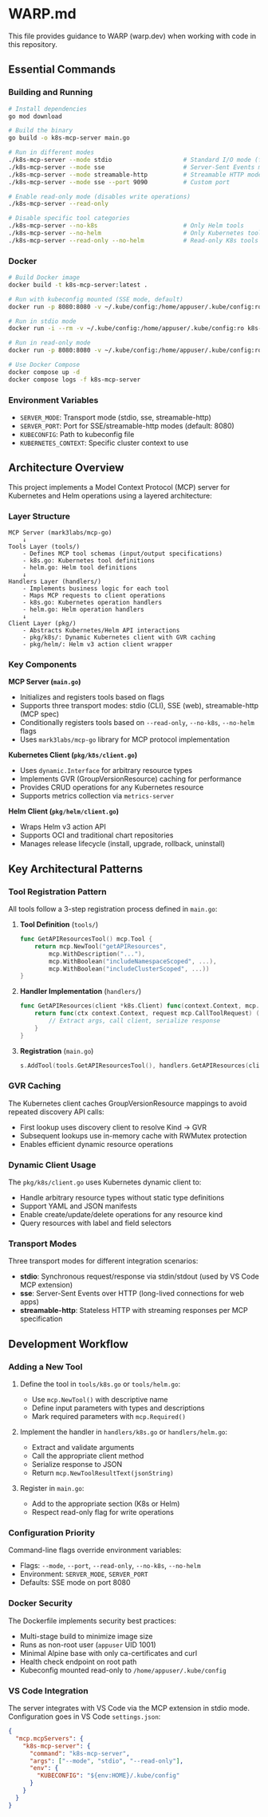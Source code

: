 # WARP.md

This file provides guidance to WARP (warp.dev) when working with code in this repository.

## Essential Commands

### Building and Running

```bash
# Install dependencies
go mod download

# Build the binary
go build -o k8s-mcp-server main.go

# Run in different modes
./k8s-mcp-server --mode stdio                    # Standard I/O mode (for CLI integrations)
./k8s-mcp-server --mode sse                      # Server-Sent Events mode (default, port 8080)
./k8s-mcp-server --mode streamable-http          # Streamable HTTP mode (MCP spec compliant)
./k8s-mcp-server --mode sse --port 9090          # Custom port

# Enable read-only mode (disables write operations)
./k8s-mcp-server --read-only

# Disable specific tool categories
./k8s-mcp-server --no-k8s                        # Only Helm tools
./k8s-mcp-server --no-helm                       # Only Kubernetes tools
./k8s-mcp-server --read-only --no-helm           # Read-only K8s tools only
```

### Docker

```bash
# Build Docker image
docker build -t k8s-mcp-server:latest .

# Run with kubeconfig mounted (SSE mode, default)
docker run -p 8080:8080 -v ~/.kube/config:/home/appuser/.kube/config:ro k8s-mcp-server:latest

# Run in stdio mode
docker run -i --rm -v ~/.kube/config:/home/appuser/.kube/config:ro k8s-mcp-server:latest --mode stdio

# Run in read-only mode
docker run -p 8080:8080 -v ~/.kube/config:/home/appuser/.kube/config:ro k8s-mcp-server:latest --read-only

# Use Docker Compose
docker compose up -d
docker compose logs -f k8s-mcp-server
```

### Environment Variables

- `SERVER_MODE`: Transport mode (stdio, sse, streamable-http)
- `SERVER_PORT`: Port for SSE/streamable-http modes (default: 8080)
- `KUBECONFIG`: Path to kubeconfig file
- `KUBERNETES_CONTEXT`: Specific cluster context to use

## Architecture Overview

This project implements a Model Context Protocol (MCP) server for Kubernetes and Helm operations using a layered architecture:

### Layer Structure

```
MCP Server (mark3labs/mcp-go)
    ↓
Tools Layer (tools/)
    - Defines MCP tool schemas (input/output specifications)
    - k8s.go: Kubernetes tool definitions
    - helm.go: Helm tool definitions
    ↓
Handlers Layer (handlers/)
    - Implements business logic for each tool
    - Maps MCP requests to client operations
    - k8s.go: Kubernetes operation handlers
    - helm.go: Helm operation handlers
    ↓
Client Layer (pkg/)
    - Abstracts Kubernetes/Helm API interactions
    - pkg/k8s/: Dynamic Kubernetes client with GVR caching
    - pkg/helm/: Helm v3 action client wrapper
```

### Key Components

**MCP Server (`main.go`)**
- Initializes and registers tools based on flags
- Supports three transport modes: stdio (CLI), SSE (web), streamable-http (MCP spec)
- Conditionally registers tools based on `--read-only`, `--no-k8s`, `--no-helm` flags
- Uses `mark3labs/mcp-go` library for MCP protocol implementation

**Kubernetes Client (`pkg/k8s/client.go`)**
- Uses `dynamic.Interface` for arbitrary resource types
- Implements GVR (GroupVersionResource) caching for performance
- Provides CRUD operations for any Kubernetes resource
- Supports metrics collection via `metrics-server`

**Helm Client (`pkg/helm/client.go`)**
- Wraps Helm v3 action API
- Supports OCI and traditional chart repositories
- Manages release lifecycle (install, upgrade, rollback, uninstall)

## Key Architectural Patterns

### Tool Registration Pattern

All tools follow a 3-step registration process defined in `main.go`:

1. **Tool Definition** (`tools/`)
   ```go
   func GetAPIResourcesTool() mcp.Tool {
       return mcp.NewTool("getAPIResources",
           mcp.WithDescription("..."),
           mcp.WithBoolean("includeNamespaceScoped", ...),
           mcp.WithBoolean("includeClusterScoped", ...))
   }
   ```

2. **Handler Implementation** (`handlers/`)
   ```go
   func GetAPIResources(client *k8s.Client) func(context.Context, mcp.CallToolRequest) (*mcp.CallToolResult, error) {
       return func(ctx context.Context, request mcp.CallToolRequest) (*mcp.CallToolResult, error) {
           // Extract args, call client, serialize response
       }
   }
   ```

3. **Registration** (`main.go`)
   ```go
   s.AddTool(tools.GetAPIResourcesTool(), handlers.GetAPIResources(client))
   ```

### GVR Caching

The Kubernetes client caches GroupVersionResource mappings to avoid repeated discovery API calls:
- First lookup uses discovery client to resolve Kind → GVR
- Subsequent lookups use in-memory cache with RWMutex protection
- Enables efficient dynamic resource operations

### Dynamic Client Usage

The `pkg/k8s/client.go` uses Kubernetes dynamic client to:
- Handle arbitrary resource types without static type definitions
- Support YAML and JSON manifests
- Enable create/update/delete operations for any resource kind
- Query resources with label and field selectors

### Transport Modes

Three transport modes for different integration scenarios:

- **stdio**: Synchronous request/response via stdin/stdout (used by VS Code MCP extension)
- **sse**: Server-Sent Events over HTTP (long-lived connections for web apps)
- **streamable-http**: Stateless HTTP with streaming responses per MCP specification

## Development Workflow

### Adding a New Tool

1. Define the tool in `tools/k8s.go` or `tools/helm.go`:
   - Use `mcp.NewTool()` with descriptive name
   - Define input parameters with types and descriptions
   - Mark required parameters with `mcp.Required()`

2. Implement the handler in `handlers/k8s.go` or `handlers/helm.go`:
   - Extract and validate arguments
   - Call the appropriate client method
   - Serialize response to JSON
   - Return `mcp.NewToolResultText(jsonString)`

3. Register in `main.go`:
   - Add to the appropriate section (K8s or Helm)
   - Respect read-only flag for write operations

### Configuration Priority

Command-line flags override environment variables:
- Flags: `--mode`, `--port`, `--read-only`, `--no-k8s`, `--no-helm`
- Environment: `SERVER_MODE`, `SERVER_PORT`
- Defaults: SSE mode on port 8080

### Docker Security

The Dockerfile implements security best practices:
- Multi-stage build to minimize image size
- Runs as non-root user (`appuser` UID 1001)
- Minimal Alpine base with only ca-certificates and curl
- Health check endpoint on root path
- Kubeconfig mounted read-only to `/home/appuser/.kube/config`

### VS Code Integration

The server integrates with VS Code via the MCP extension in stdio mode. Configuration goes in VS Code `settings.json`:

```json
{
  "mcp.mcpServers": {
    "k8s-mcp-server": {
      "command": "k8s-mcp-server",
      "args": ["--mode", "stdio", "--read-only"],
      "env": {
        "KUBECONFIG": "${env:HOME}/.kube/config"
      }
    }
  }
}
```
